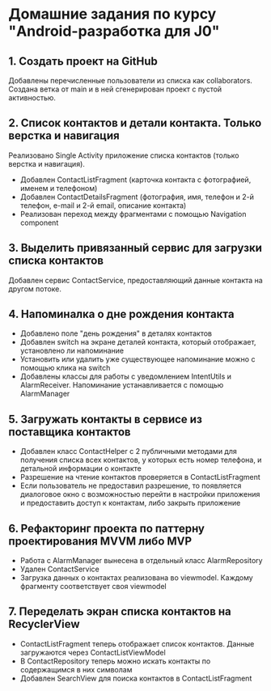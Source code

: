 # Домашние задания по курсу "Android-разработка для J0"

## 1. Создать проект на GitHub

Добавлены перечисленные пользователи из списка как collaborators.
Создана ветка от main и в ней сгенерирован проект с пустой активностью.

## 2. Список контактов и детали контакта. Только верстка и навигация

Реализовано Single Activity приложение списка контактов (только верстка и навигация).
- Добавлен ContactListFragment (карточка контакта с фотографией, именем и телефоном)
- Добавлен ContactDetailsFragment (фотография, имя, телефон и 2-й телефон, e-mail и 2-й email, описание контакта)
- Реализован переход между фрагментами с помощью Navigation component

## 3. Выделить привязанный сервис для загрузки списка контактов

Добавлен сервис ContactService, предоставляющий данные контакта на другом потоке.

## 4. Напоминалка о дне рождения контакта

- Добавлено поле "день рождения" в деталях контактов
- Добавлен switch на экране деталей контакта, который отображает, установлено ли напоминание
- Установить или удалить уже существующее напоминание можно с помощью клика на switch
- Добавлены классы для работы с уведомлением IntentUtils и AlarmReceiver. Напоминание устанавливается с помощью AlarmManager 

## 5. Загружать контакты в сервисе из поставщика контактов

- Добавлен класс ContactHelper с 2 публичными методами для получения списка всех контактов, у которых есть номер телефона, и детальной информации о контакте
- Разрешение на чтение контактов проверяется в ContactListFragment
- Если пользователь не предоставил разрешение, то появляется диалоговое окно с возможностью перейти в настройки приложения и предоставить доступ к контактам, либо закрыть приложение

## 6. Рефакторинг проекта по паттерну проектирования MVVM либо MVP

- Работа с AlarmManager вынесена в отдельный класс AlarmRepository
- Удален ContactService
- Загрузка данных о контактах реализована во viewmodel. Каждому фрагменту соответствует своя viewmodel

## 7. Переделать экран списка контактов на RecyclerView

- ContactListFragment теперь отображает список контактов. Данные загружаются через ContactListViewModel
- В ContactRepository теперь можно искать контакты по содержащимся в них символам
- Добавлен SearchView для поиска контактов в ContactListFragment
